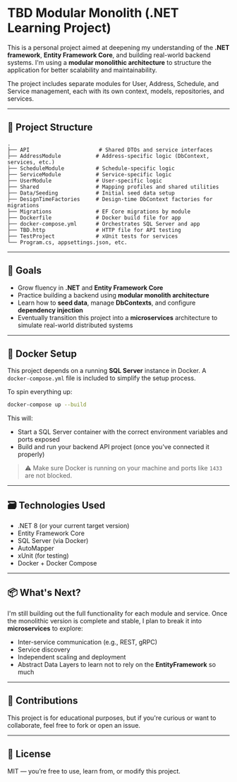 # TBD Modular Monolith (.NET Learning Project)

This is a personal project aimed at deepening my understanding of the **.NET framework**, **Entity Framework Core**, and building real-world backend systems. I'm using a **modular monolithic architecture** to structure the application for better scalability and maintainability.

The project includes separate modules for User, Address, Schedule, and Service management, each with its own context, models, repositories, and services.

---

## 🧱 Project Structure

```plaintext
.
├── API                      # Shared DTOs and service interfaces
├── AddressModule           # Address-specific logic (DbContext, services, etc.)
├── ScheduleModule          # Schedule-specific logic
├── ServiceModule           # Service-specific logic
├── UserModule              # User-specific logic
├── Shared                  # Mapping profiles and shared utilities
├── Data/Seeding            # Initial seed data setup
├── DesignTimeFactories     # Design-time DbContext factories for migrations
├── Migrations              # EF Core migrations by module
├── Dockerfile              # Docker build file for app
├── docker-compose.yml      # Orchestrates SQL Server and app
├── TBD.http                # HTTP file for API testing
├── TestProject             # xUnit tests for services
└── Program.cs, appsettings.json, etc.
```

---

## 🧪 Goals

- Grow fluency in **.NET** and **Entity Framework Core**
- Practice building a backend using **modular monolith architecture**
- Learn how to **seed data**, manage **DbContexts**, and configure **dependency injection**
- Eventually transition this project into a **microservices** architecture to simulate real-world distributed systems

---

## 🐳 Docker Setup

This project depends on a running **SQL Server** instance in Docker. A `docker-compose.yml` file is included to simplify the setup process.

To spin everything up:

```bash
docker-compose up --build
```

This will:

- Start a SQL Server container with the correct environment variables and ports exposed
- Build and run your backend API project (once you've connected it properly)

> ⚠️ Make sure Docker is running on your machine and ports like `1433` are not blocked.

---

## 🗃️ Technologies Used

- .NET 8 (or your current target version)
- Entity Framework Core
- SQL Server (via Docker)
- AutoMapper
- xUnit (for testing)
- Docker + Docker Compose

---

## 📦 What's Next?

I'm still building out the full functionality for each module and service. Once the monolithic version is complete and stable, I plan to break it into **microservices** to explore:

- Inter-service communication (e.g., REST, gRPC)
- Service discovery
- Independent scaling and deployment
- Abstract Data Layers to learn not to rely on the **EntityFramework** so much

---

## 🙌 Contributions

This project is for educational purposes, but if you're curious or want to collaborate, feel free to fork or open an issue.

---

## 📄 License

MIT — you’re free to use, learn from, or modify this project.
